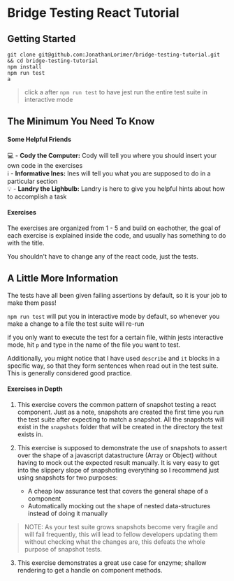 # Bridge Testing React Tutorial

## Getting Started

```
git clone git@github.com:JonathanLorimer/bridge-testing-tutorial.git && cd bridge-testing-tutorial
npm install
npm run test
a
```

> click a after `npm run test` to have jest run the entire test suite in interactive mode

## The Minimum You Need To Know

#### Some Helpful Friends

💻 - **Cody the Computer:** Cody will tell you where you should insert your own code in the exercises  
ℹ️ - **Informative Ines:** Ines will tell you what you are supposed to do in a particular section  
💡 - **Landry the Lighbulb:** Landry is here to give you helpful hints about how to accomplish a task

#### Exercises

The exercises are organized from 1 - 5 and build on eachother, the goal of each exercise is explained inside the code, and usually has something to do with the title.

You shouldn't have to change any of the react code, just the tests.

## A Little More Information

The tests have all been given failing assertions by default, so it is your job to make them pass!

`npm run test` will put you in interactive mode by default, so whenever you make a change to a file the test suite will re-run

if you only want to execute the test for a certain file, within jests interactive mode, hit `p` and type in the name of the file you want to test.

Additionally, you might notice that I have used `describe` and `it` blocks in a specific way, so that they form sentences when read out in the test suite. This is generally considered good practice.

#### Exercises in Depth

1. This exercise covers the common pattern of snapshot testing a react component. Just as a note, snapshots are created the first time you run the test suite after expecting to match a snapshot. All the snapshots will exist in the `snapshots` folder that will be created in the directory the test exists in.

2. This exercise is supposed to demonstrate the use of snapshots to assert over the shape of a javascript datastructure (Array or Object) without having to mock out the expected result manually. It is very easy to get into the slippery slope of snapshoting everything so I recommend just using snapshots for two purposes:
   - A cheap low assurance test that covers the general shape of a component
   - Automatically mocking out the shape of nested data-structures instead of doing it manually

> NOTE: As your test suite grows snapshots become very fragile and will fail frequently, this will lead to fellow developers updating them without checking what the changes are, this defeats the whole purpose of snapshot tests.

3. This exercise demonstrates a great use case for enzyme; shallow rendering to get a handle on component methods.

